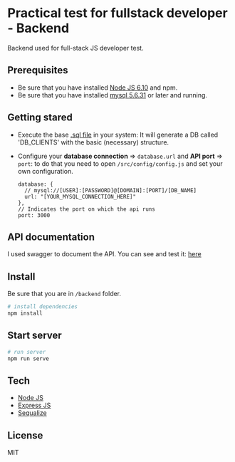 # Practical test for fullstack developer - Backend

Backend used for full-stack JS developer test.


## Prerequisites
- Be sure that you have installed [Node JS 6.10](https://nodejs.org/en/download/) and npm.
- Be sure that you have installed [mysql 5.6.31](https://dev.mysql.com/downloads/file/?id=463209) or later and running.


## Getting stared
- Execute the base [.sql file](https://github.com/jhoansebastianlara/vuejs-clients/blob/master/backend/sql/clientsDB.sql) in your system: It will generate a DB called 'DB_CLIENTS' with the basic (necessary) structure.

- Configure your **database connection** => `database.url` and **API port** => `port`: to do that you need to open `/src/config/config.js` and set your own configuration.
  ```
  database: {
    // mysql://[USER]:[PASSWORD]@[DOMAIN]:[PORT]/[DB_NAME]
    url: "[YOUR_MYSQL_CONNECTION_HERE]"
  },
  // Indicates the port on which the api runs
  port: 3000
  ```

## API documentation
I used swagger to document the API. You can see and test it: [here](http://138.68.9.12:3001)

## Install
Be sure that you are in `/backend` folder.

``` bash
# install dependencies
npm install
```

## Start server
``` bash
# run server
npm run serve
```

## Tech
- [Node JS](https://nodejs.org)
- [Express JS](https://expressjs.com/)
- [Sequalize](http://sequelize.readthedocs.io/en/latest/)

## License
MIT
